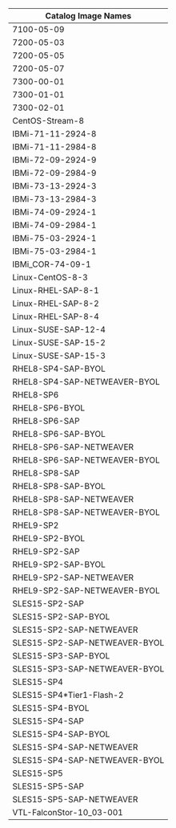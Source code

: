 | Catalog Image Names        |
|----------------------------|
| 7100-05-09                  |
| 7200-05-03                  |
| 7200-05-05                  |
| 7200-05-07                  |
| 7300-00-01                  |
| 7300-01-01                  |
| 7300-02-01                  |
| CentOS-Stream-8             |
| IBMi-71-11-2924-8           |
| IBMi-71-11-2984-8           |
| IBMi-72-09-2924-9           |
| IBMi-72-09-2984-9           |
| IBMi-73-13-2924-3           |
| IBMi-73-13-2984-3           |
| IBMi-74-09-2924-1           |
| IBMi-74-09-2984-1           |
| IBMi-75-03-2924-1           |
| IBMi-75-03-2984-1           |
| IBMi_COR-74-09-1            |
| Linux-CentOS-8-3            |
| Linux-RHEL-SAP-8-1          |
| Linux-RHEL-SAP-8-2          |
| Linux-RHEL-SAP-8-4          |
| Linux-SUSE-SAP-12-4         |
| Linux-SUSE-SAP-15-2         |
| Linux-SUSE-SAP-15-3         |
| RHEL8-SP4-SAP-BYOL          |
| RHEL8-SP4-SAP-NETWEAVER-BYOL |
| RHEL8-SP6                    |
| RHEL8-SP6-BYOL               |
| RHEL8-SP6-SAP                |
| RHEL8-SP6-SAP-BYOL           |
| RHEL8-SP6-SAP-NETWEAVER      |
| RHEL8-SP6-SAP-NETWEAVER-BYOL |
| RHEL8-SP8-SAP                |
| RHEL8-SP8-SAP-BYOL           |
| RHEL8-SP8-SAP-NETWEAVER      |
| RHEL8-SP8-SAP-NETWEAVER-BYOL |
| RHEL9-SP2                    |
| RHEL9-SP2-BYOL               |
| RHEL9-SP2-SAP                |
| RHEL9-SP2-SAP-BYOL           |
| RHEL9-SP2-SAP-NETWEAVER      |
| RHEL9-SP2-SAP-NETWEAVER-BYOL |
| SLES15-SP2-SAP               |
| SLES15-SP2-SAP-BYOL          |
| SLES15-SP2-SAP-NETWEAVER     |
| SLES15-SP2-SAP-NETWEAVER-BYOL |
| SLES15-SP3-SAP-BYOL          |
| SLES15-SP3-SAP-NETWEAVER-BYOL |
| SLES15-SP4                   |
| SLES15-SP4*Tier1-Flash-2     |
| SLES15-SP4-BYOL              |
| SLES15-SP4-SAP               |
| SLES15-SP4-SAP-BYOL          |
| SLES15-SP4-SAP-NETWEAVER     |
| SLES15-SP4-SAP-NETWEAVER-BYOL |
| SLES15-SP5                   |
| SLES15-SP5-SAP               |
| SLES15-SP5-SAP-NETWEAVER     |
| VTL-FalconStor-10_03-001     |
